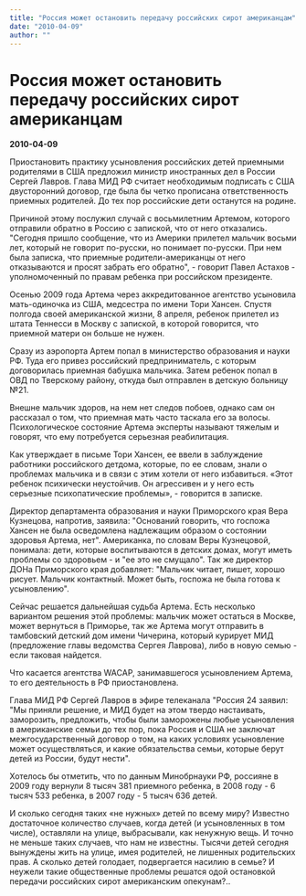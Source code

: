 ```yaml
---
title: "Россия может остановить передачу российских сирот американцам"
date: "2010-04-09"
author: ""
---
```


# Россия может остановить передачу российских сирот американцам

**2010-04-09** 

Приостановить практику усыновления российских детей приемными родителями в США предложил министр иностранных дел в России Сергей Лавров. Глава МИД РФ считает необходимым подписать с США двусторонний договор, где была бы четко прописана ответственность приемных родителей. До тех пор российские дети останутся на родине.

Причиной этому послужил случай с восьмилетним Артемом, которого отправили обратно в Россию с запиской, что от него отказались. "Сегодня пришло сообщение, что из Америки прилетел мальчик восьми лет, который не говорит по-русски, но понимает по-русски. При нем была записка, что приемные родители-американцы от него отказываются и просят забрать его обратно", - говорит Павел Астахов - уполномоченный по правам ребенка при российском президенте.

Осенью 2009 года Артема через аккредитованное агентство усыновила мать-одиночка из США, медсестра по имени Тори Хансен. Спустя полгода своей американской жизни, 8 апреля, ребенок прилетел из штата Теннесси в Москву с запиской, в которой говорится, что приемной матери он больше не нужен.

Сразу из аэропорта Артем попал в министерство образования и науки РФ. Туда его привез российский предприниматель, с которым договорилась приемная бабушка мальчика. Затем ребенок попал в ОВД по Тверскому району, откуда был отправлен в детскую больницу №21.

Внешне мальчик здоров, на нем нет следов побоев, однако сам он рассказал о том, что приемная мать часто таскала его за волосы. Психологическое состояние Артема эксперты называют тяжелым и говорят, что ему потребуется серьезная реабилитация.

Как утверждает в письме Тори Хансен, ее ввели в заблуждение работники российского детдома, которые, по ее словам, знали о проблемах мальчика и в связи с этим хотели от него избавиться. «Этот ребенок психически неустойчив. Он агрессивен и у него есть серьезные психопатические проблемы», - говорится в записке.

Директор департамента образования и науки Приморского края Вера Кузнецова, напротив, заявила: "Оснований говорить, что госпожа Хансен не была осведомлена надлежащим образом о состоянии здоровья Артема, нет". Американка, по словам Веры Кузнецовой, понимала: дети, которые воспитываются в детских домах, могут иметь проблемы со здоровьем - и "ее это не смущало". Так же директор ДОНа Приморского края добавляет: "Мальчик читает, пишет, хорошо рисует. Мальчик контактный. Может быть, госпожа не была готова к усыновлению".

Сейчас решается дальнейшая судьба Артема. Есть несколько вариантом решения этой проблемы: мальчик может остаться в Москве, может вернуться в Приморье, так же Артема могут отправить в тамбовский детский дом имени Чичерина, который курирует МИД (предложение главы ведомства Сергея Лаврова), либо в новую семью - если таковая найдется.

Что касается агентства WACAP, занимавшегося усыновлением Артема, то его деятельность в РФ приостановлена.

Глава МИД РФ Сергей Лавров в эфире телеканала "Россия 24 заявил: "Мы приняли решение, и МИД будет на этом твердо настаивать, заморозить, предложить, чтобы были заморожены любые усыновления в американские семьи до тех пор, пока Россия и США не заключат межгосударственный договор о том, на каких условиях усыновление может осуществляться, и какие обязательства семьи, которые берут детей из России, будут нести".

Хотелось бы отметить, что по данным Минобрнауки РФ, россияне в 2009 году вернули 8 тысяч 381 приемного ребенка, в 2008 году - 6 тысяч 533 ребенка, в 2007 году - 5 тысяч 636 детей.

И сколько сегодня таких «не нужных» детей по всему миру? Известно достаточное количество случаев, когда детей (и усыновленных в том числе), оставляли на улице, выбрасывали, как ненужную вещь. И точно не меньше таких случаев, что нам не известны. Тысячи детей сегодня вынуждены жить на улице, имея родителей, не лишенных родительских прав. А сколько детей голодает, подвергается насилию в семье? И неужели такие общественные проблемы решатся одой остановкой передачи российских сирот американским опекунам?..